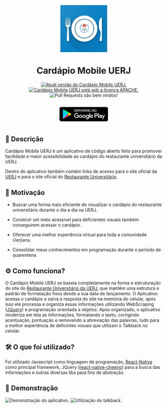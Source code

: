 <div align="center">
<img src="./resources/web_hi_res_512.png" width="150" alt="Logo do Cardápio Mobile UERJ" />
<h1>Cardápio Mobile UERJ</h1>
<a href="https://github.com/pitroldev/cardapio-mobile-uerj/releases">
<img src="https://img.shields.io/badge/version-2.0.0-green.svg" alt="Atual versão do Cardápio Mobile UERJ." />
</a>
<a href="https://github.com/pitroldev/cardapio-mobile-uerj/blob/master/LICENSE.txt">
<img src="https://img.shields.io/badge/license-Apache-blue.svg" alt="Cardápio Mobile UERJ está sob a licença APACHE." />
</a>
<img src="https://img.shields.io/badge/PRs-welcome-brightgreen.svg" alt="Pull Requests são bem vindos!" />
<br/>
<br/>
<a href="https://play.google.com/store/apps/details?id=com.cardapiomobileuerj">
<img src="./resources/google-play-badge.png" width=180 alt="Link para o Google Play"/>
</a>
</div>

## 📃 Descrição

Cardápio Mobile UERJ é um aplicativo de código aberto feito para promover facilidade e maior acessibilidade ao cardápio do restaurante universitário da UERJ.

Dentro do aplicativo também contém links de acesso para o site oficial da [UERJ](https://www.uerj.br/) e para o site oficial do [Restaurante Universitário](http://www.restauranteuniversitario.uerj.br/index.html).

## 🚀 Motivação

- Buscar uma forma mais eficiente de visualizar o cardápio do restaurante universitário durante o dia a dia na UERJ.

- Construir um meio acessível para deficientes visuais também conseguirem acessar o cardápio.

- Oferecer uma melhor experiência virtual para toda a comunidade Uerjiana.

- Consolidar meus conhecimentos em programação durante o período de quarentena.

## ⚙ Como funciona?

O Cardápio Mobile UERJ se baseia completamente na forma e estruturação do site do [Restaurante Universitário da UERJ](http://www.restauranteuniversitario.uerj.br/cardapio.html), que mantêm uma estrutura e padrão de formatação fixos desde a sua data de lançamento. O Aplicativo acessa o cardápio e salva a resposta do site na memória do celular, após isso ele processa e organiza essas informações utilizando WebScraping ([JQuery](https://jquery.com/)) e programação orientada a objetos. Após organizado, o aplicativo renderiza em tela as informações, formatando o texto, corrigindo acentuação, pontuação e removendo a abreviação das palavras, tudo para a melhor experiência de deficintes visuais que utilizam o Talkback no celular.

## 🛠 O que foi utilizado?

Foi utilizado Javascript como linguagem de programação, [React-Native](https://github.com/facebook/react-native) como principal framework, JQuery ([react-native-cheerio](https://github.com/leon3110l/react-native-cheerio)) para a busca das informações e outras diversas libs para fins de abstração.

## 🎨 Demonstração

<div>
<img src="https://media.giphy.com/media/W4hm77SQW0wuSwsNRb/giphy.gif" alt="Demonstração do aplicativo." width=250 />
<img src="https://media.giphy.com/media/H62AdhEPExzwjsyaVx/giphy.gif" alt="Utilização do talkback."width=250 />
</div>
